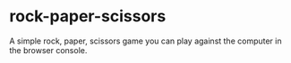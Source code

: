 # rock-paper-scissors
A simple rock, paper, scissors game you can play against the computer in the browser console. 